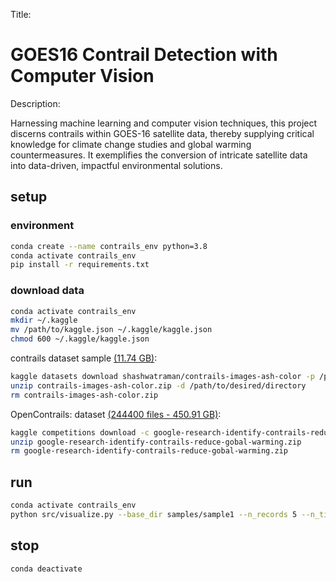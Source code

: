 Title:
# GOES16 Contrail Detection with Computer Vision

Description:

Harnessing machine learning and computer vision techniques, this project discerns contrails within GOES-16 satellite data, thereby supplying critical knowledge for climate change studies and global warming countermeasures. It exemplifies the conversion of intricate satellite data into data-driven, impactful environmental solutions.


## setup
### environment

```bash
conda create --name contrails_env python=3.8
conda activate contrails_env
pip install -r requirements.txt
```
### download data

```bash
conda activate contrails_env
mkdir ~/.kaggle
mv /path/to/kaggle.json ~/.kaggle/kaggle.json
chmod 600 ~/.kaggle/kaggle.json  
```
contrails dataset sample [(11.74 GB)](https://www.kaggle.com/shashwatraman/contrails-images-ash-color):
```bash 
kaggle datasets download shashwatraman/contrails-images-ash-color -p /path/to/desired/directory
unzip contrails-images-ash-color.zip -d /path/to/desired/directory
rm contrails-images-ash-color.zip
```
OpenContrails: dataset [(244400 files -
450.91 GB)](https://arxiv.org/pdf/2304.02122.pdf):

```bash
kaggle competitions download -c google-research-identify-contrails-reduce-gobal-warming
unzip google-research-identify-contrails-reduce-gobal-warming.zip
rm google-research-identify-contrails-reduce-gobal-warming.zip
```


## run

```bash
conda activate contrails_env
python src/visualize.py --base_dir samples/sample1 --n_records 5 --n_times_before 4
```

## stop

```bash
conda deactivate
```
